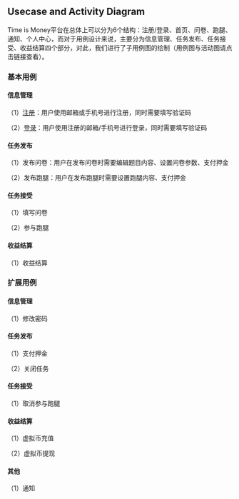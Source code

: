 ## Usecase and Activity Diagram

Time is Money平台在总体上可以分为6个结构：注册/登录、首页、问卷、跑腿、通知、个人中心，而对于用例设计来说，主要分为信息管理、任务发布、任务接受、收益结算四个部分，对此，我们进行了子用例图的绘制（用例图与活动图请点击链接查看）。

### 基本用例

#### 信息管理

（1）[注册](https://github.com/system-design2019/files/uml/usecase1-1)：用户使用邮箱或手机号进行注册，同时需要填写验证码

（2）[登录](https://github.com/system-design2019/files/blob/master/uml/usecase1-2)：用户使用注册的邮箱/手机号进行登录，同时需要填写验证码

#### 任务发布

（1）发布问卷：用户在发布问卷时需要编辑题目内容、设置问卷参数、支付押金

（2）发布跑腿：用户在发布跑腿时需要设置跑腿内容、支付押金

#### 任务接受

（1）填写问卷

（2）参与跑腿

#### 收益结算

（1）收益结算



### 扩展用例

#### 信息管理

（1）修改密码

#### 任务发布

（1）支付押金

（2）关闭任务

#### 任务接受

（1）取消参与跑腿

#### 收益结算

（1）虚拟币充值

（2）虚拟币提现

#### 其他

（1）通知





